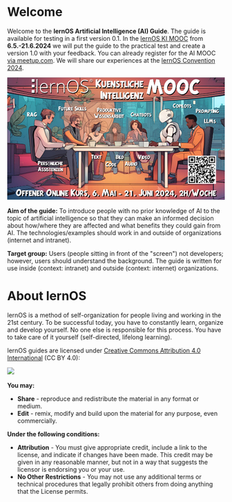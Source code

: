 # Welcome

Welcome to the **lernOS Artificial Intelligence (AI) Guide**. The guide is available for testing in a first version 0.1. In the [lernOS KI MOOC](https://loscon.lernos.org/) from **6.5.-21.6.2024** we will put the guide to the practical test and create a version 1.0 with your feedback. You can already register for the AI MOOC [via meetup.com](https://www.meetup.com/cogneon/events/297769514/). We will share our experiences at the [lernOS Convention 2024](https://loscon.lernos.org/de/).

![](images/kimooc24-key-visual-1000px.jpg)

**Aim of the guide:** To introduce people with no prior knowledge of AI to the topic of artificial intelligence so that they can make an informed decision about how/where they are affected and what benefits they could gain from AI. The technologies/examples should work in and outside of organizations (internet and intranet).

**Target group:** Users (people sitting in front of the "screen") not developers; however, users should understand the background. The guide is written for use inside (context: intranet) and outside (context: internet) organizations.

# About lernOS

lernOS is a method of self-organization for people living and working in the 21st century. To be successful today, you have to constantly learn, organize and develop yourself. No one else is responsible for this process. You have to take care of it yourself (self-directed, lifelong learning).

lernOS guides are licensed under [Creative Commons Attribution 4.0 International](https://creativecommons.org/licenses/by/4.0/deed.de) (CC BY 4.0): 

![](https://i.creativecommons.org/l/by/4.0/88x31.png)


**You may:**

- **Share** - reproduce and redistribute the material in any format or medium.
- **Edit** - remix, modify and build upon the material for any purpose, even commercially.

**Under the following conditions:**

- **Attribution** - You must give appropriate credit, include a link to the license, and indicate if changes have been made. This credit may be given in any reasonable manner, but not in a way that suggests the licensor is endorsing you or your use.
- **No Other Restrictions** - You may not use any additional terms or technical procedures that legally prohibit others from doing anything that the License permits.
